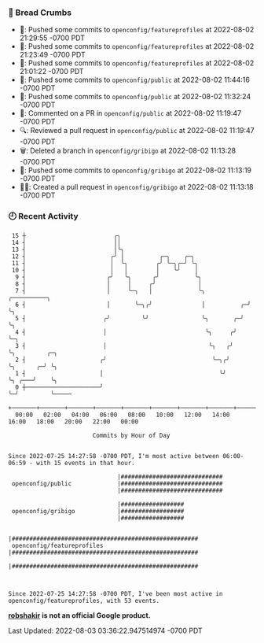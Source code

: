 ### 🍞 Bread Crumbs

 * 🚢: Pushed some commits to `openconfig/featureprofiles` at 2022-08-02 21:29:55 -0700 PDT
 * 🚢: Pushed some commits to `openconfig/featureprofiles` at 2022-08-02 21:23:49 -0700 PDT
 * 🚢: Pushed some commits to `openconfig/featureprofiles` at 2022-08-02 21:01:22 -0700 PDT
 * 🚢: Pushed some commits to `openconfig/public` at 2022-08-02 11:44:16 -0700 PDT
 * 🚢: Pushed some commits to `openconfig/public` at 2022-08-02 11:32:24 -0700 PDT
 * 💬: Commented on a PR in  `openconfig/public` at 2022-08-02 11:19:47 -0700 PDT
 * 🔍: Reviewed a pull request in  `openconfig/public` at 2022-08-02 11:19:47 -0700 PDT
 * 🗑: Deleted a branch in `openconfig/gribigo` at 2022-08-02 11:13:28 -0700 PDT
 * 🚢: Pushed some commits to `openconfig/gribigo` at 2022-08-02 11:13:19 -0700 PDT
 * ✍🏼: Created a pull request in `openconfig/gribigo` at 2022-08-02 11:13:18 -0700 PDT

### 🕘 Recent Activity
```
 15 ┼                         ╭╮
 14 ┤                         ││
 13 ┤                         │╰╮
 12 ┤                        ╭╯ │          ╭─╮    ╭─╮
 11 ┤                        │  ╰╮        ╭╯ ╰─╮╭─╯ ╰╮
 10 ┤                        │   │        │    ╰╯    │
  9 ┤                       ╭╯   ╰╮      ╭╯          ╰╮
  8 ┤                       │     │     ╭╯            │
  7 ┤                       │     ╰─╮   │             ╰╮            ╭──────────╮
  6 ┤                       │       ╰─╮╭╯              │          ╭─╯          ╰╮
  5 ┤                      ╭╯         ╰╯               ╰╮       ╭─╯             ╰╮
  4 ┤                      │                            ╰╮     ╭╯                ╰─╮
  3 ┤                      │                             ╰╮   ╭╯                   ╰╮         ╭─╮
  2 ┤                     ╭╯                              ╰─╮╭╯                     ╰╮      ╭─╯ ╰╮
  1 ┤                     │                                 ╰╯                       ╰╮ ╭───╯    ╰╮
  0 ┼─────────────────────╯                                                           ╰─╯         ╰─────
    +───────+───────+───────+───────+───────+───────+───────+───────+───────+───────+───────+───────+────
  00:00   02:00   04:00   06:00   08:00   10:00   12:00   14:00   16:00   18:00   20:00   22:00   00:00   

						Commits by Hour of Day


Since 2022-07-25 14:27:58 -0700 PDT, I'm most active between 06:00-06:59 - with 15 events in that hour.

```



```
                               |#############################
 openconfig/public             |#############################
                               |#############################

                               |##################
 openconfig/gribigo            |##################
                               |##################

                               |#####################################################
 openconfig/featureprofiles    |#####################################################
                               |#####################################################



Since 2022-07-25 14:27:58 -0700 PDT, I've been most active in openconfig/featureprofiles, with 53 events.

```
**[robshakir](mailto:robjs@google.com) is not an official Google product.**  


Last Updated: 2022-08-03 03:36:22.947514974 -0700 PDT
